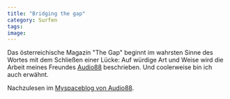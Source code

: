 ```yaml
---
title: "Bridging the gap"
category: Surfen
tags: 
image: 
---
```


Das österreichische Magazin "The Gap" beginnt im wahrsten Sinne des Wortes mit dem Schließen einer Lücke: Auf würdige Art und Weise wird die Arbeit meines Freundes [Audio88](http://www.audio88.de) beschrieben. Und coolerweise bin ich auch erwähnt.  

  

Nachzulesen im [Myspaceblog von Audio88](http://blog.myspace.com/index.cfm?fuseaction=blog.view&friendID=43494454&blogID=373922103&Mytoken=B8B996C8-97E6-4D6B-A8086AEE5FDA4EA377957664).